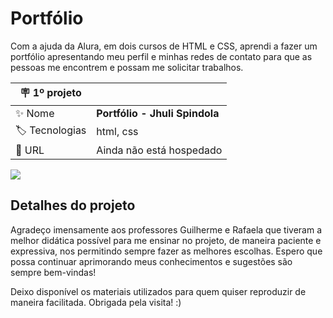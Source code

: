 # Portfólio

Com a ajuda da Alura, em dois cursos de HTML e CSS, aprendi a fazer um portfólio apresentando meu perfil e minhas redes de contato para que as pessoas me encontrem e possam me solicitar trabalhos.

| :placard: 1º projeto |     |
| -------------  | --- |
| :sparkles: Nome        | **Portfólio - Jhuli Spindola**
| :label: Tecnologias | html, css
| :rocket: URL         | Ainda não está hospedado

<!-- Inserir imagem com a #vitrinedev ao final do link -->
![](https://thumbs2.imgbox.com/16/fc/L6ayDysj_t.png?#vitrinedev)

## Detalhes do projeto

Agradeço imensamente aos professores Guilherme e Rafaela que tiveram a melhor didática possível para me ensinar no projeto, de maneira paciente e expressiva, nos permitindo sempre fazer as melhores escolhas. Espero que possa continuar aprimorando meus conhecimentos e sugestões são sempre bem-vindas!

Deixo disponível os materiais utilizados para quem quiser reproduzir de maneira facilitada. Obrigada pela visita! :)

